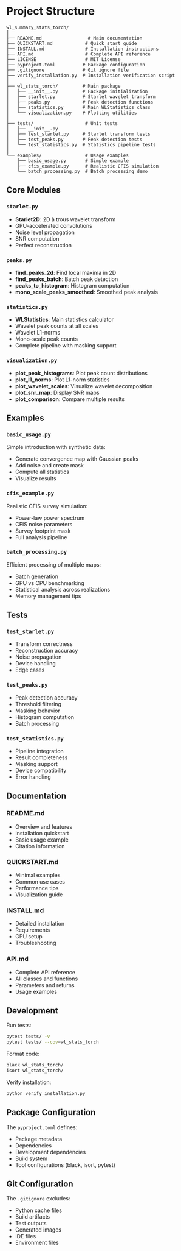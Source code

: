 # Project Structure

```
wl_summary_stats_torch/
│
├── README.md                 # Main documentation
├── QUICKSTART.md            # Quick start guide
├── INSTALL.md               # Installation instructions
├── API.md                   # Complete API reference
├── LICENSE                  # MIT License
├── pyproject.toml          # Package configuration
├── .gitignore              # Git ignore file
├── verify_installation.py  # Installation verification script
│
├── wl_stats_torch/         # Main package
│   ├── __init__.py         # Package initialization
│   ├── starlet.py          # Starlet wavelet transform
│   ├── peaks.py            # Peak detection functions
│   ├── statistics.py       # Main WLStatistics class
│   └── visualization.py    # Plotting utilities
│
├── tests/                   # Unit tests
│   ├── __init__.py
│   ├── test_starlet.py     # Starlet transform tests
│   ├── test_peaks.py       # Peak detection tests
│   └── test_statistics.py  # Statistics pipeline tests
│
└── examples/                # Usage examples
    ├── basic_usage.py       # Simple example
    ├── cfis_example.py      # Realistic CFIS simulation
    └── batch_processing.py  # Batch processing demo
```

## Core Modules

### `starlet.py`
- **Starlet2D**: 2D à trous wavelet transform
- GPU-accelerated convolutions
- Noise level propagation
- SNR computation
- Perfect reconstruction

### `peaks.py`
- **find_peaks_2d**: Find local maxima in 2D
- **find_peaks_batch**: Batch peak detection
- **peaks_to_histogram**: Histogram computation
- **mono_scale_peaks_smoothed**: Smoothed peak analysis

### `statistics.py`
- **WLStatistics**: Main statistics calculator
- Wavelet peak counts at all scales
- Wavelet L1-norms
- Mono-scale peak counts
- Complete pipeline with masking support

### `visualization.py`
- **plot_peak_histograms**: Plot peak count distributions
- **plot_l1_norms**: Plot L1-norm statistics
- **plot_wavelet_scales**: Visualize wavelet decomposition
- **plot_snr_map**: Display SNR maps
- **plot_comparison**: Compare multiple results

## Examples

### `basic_usage.py`
Simple introduction with synthetic data:
- Generate convergence map with Gaussian peaks
- Add noise and create mask
- Compute all statistics
- Visualize results

### `cfis_example.py`
Realistic CFIS survey simulation:
- Power-law power spectrum
- CFIS noise parameters
- Survey footprint mask
- Full analysis pipeline

### `batch_processing.py`
Efficient processing of multiple maps:
- Batch generation
- GPU vs CPU benchmarking
- Statistical analysis across realizations
- Memory management tips

## Tests

### `test_starlet.py`
- Transform correctness
- Reconstruction accuracy
- Noise propagation
- Device handling
- Edge cases

### `test_peaks.py`
- Peak detection accuracy
- Threshold filtering
- Masking behavior
- Histogram computation
- Batch processing

### `test_statistics.py`
- Pipeline integration
- Result completeness
- Masking support
- Device compatibility
- Error handling

## Documentation

### README.md
- Overview and features
- Installation quickstart
- Basic usage example
- Citation information

### QUICKSTART.md
- Minimal examples
- Common use cases
- Performance tips
- Visualization guide

### INSTALL.md
- Detailed installation
- Requirements
- GPU setup
- Troubleshooting

### API.md
- Complete API reference
- All classes and functions
- Parameters and returns
- Usage examples

## Development

Run tests:
```bash
pytest tests/ -v
pytest tests/ --cov=wl_stats_torch
```

Format code:
```bash
black wl_stats_torch/
isort wl_stats_torch/
```

Verify installation:
```bash
python verify_installation.py
```

## Package Configuration

The `pyproject.toml` defines:
- Package metadata
- Dependencies
- Development dependencies
- Build system
- Tool configurations (black, isort, pytest)

## Git Configuration

The `.gitignore` excludes:
- Python cache files
- Build artifacts
- Test outputs
- Generated images
- IDE files
- Environment files
